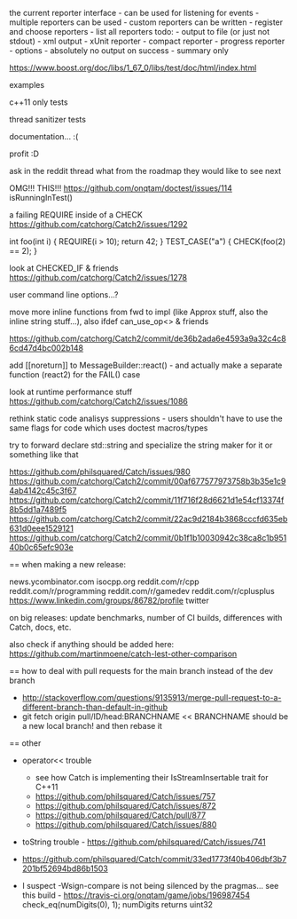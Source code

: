 
the current reporter interface
    - can be used for listening for events
    - multiple reporters can be used
    - custom reporters can be written
    - register and choose reporters
    - list all reporters
todo:
    - output to file (or just not stdout)
    - xml output
    - xUnit reporter
    - compact reporter
    - progress reporter
    - options
        - absolutely no output on success
        - summary only

https://www.boost.org/doc/libs/1_67_0/libs/test/doc/html/index.html






examples

c++11 only tests

thread sanitizer tests

documentation... :(

profit :D



ask in the reddit thread what from the roadmap they would like to see next




OMG!!! THIS!!!
https://github.com/onqtam/doctest/issues/114
isRunningInTest()





a failing REQUIRE inside of a CHECK
https://github.com/catchorg/Catch2/issues/1292

int foo(int i) {
    REQUIRE(i > 10);
    return 42;
}
TEST_CASE("a") {
    CHECK(foo(2) == 2);
}



look at CHECKED_IF & friends
https://github.com/catchorg/Catch2/issues/1278




user command line options...?



move more inline functions from fwd to impl (like Approx stuff, also the inline string stuff...), also ifdef can_use_op<> & friends

https://github.com/catchorg/Catch2/commit/de36b2ada6e4593a9a32c4c86cd47d4bc002b148

add [[noreturn]] to MessageBuilder::react() - and actually make a separate function (react2) for the FAIL() case

look at runtime performance stuff
https://github.com/catchorg/Catch2/issues/1086

rethink static code analisys suppressions - users shouldn't have to use the same flags for code which uses doctest macros/types

try to forward declare std::string and specialize the string maker for it or something like that

https://github.com/philsquared/Catch/issues/980
https://github.com/catchorg/Catch2/commit/00af677577973758b3b35e1c94ab4142c45c3f67
https://github.com/catchorg/Catch2/commit/11f716f28d6621d1e54cf13374f8b5dd1a7489f5
https://github.com/catchorg/Catch2/commit/22ac9d2184b3868cccfd635eb631d0eee1529121
https://github.com/catchorg/Catch2/commit/0b1f1b10030942c38ca8c1b95140b0c65efc903e

== when making a new release:

news.ycombinator.com
isocpp.org
reddit.com/r/cpp
reddit.com/r/programming
reddit.com/r/gamedev
reddit.com/r/cplusplus
https://www.linkedin.com/groups/86782/profile
twitter

on big releases: update benchmarks, number of CI builds, differences with Catch, docs, etc.

also check if anything should be added here:
https://github.com/martinmoene/catch-lest-other-comparison

== how to deal with pull requests for the main branch instead of the dev branch
- http://stackoverflow.com/questions/9135913/merge-pull-request-to-a-different-branch-than-default-in-github
- git fetch origin pull/ID/head:BRANCHNAME         << BRANCHNAME should be a new local branch! and then rebase it

== other
- operator<< trouble
    - see how Catch is implementing their IsStreamInsertable trait for C++11
    - https://github.com/philsquared/Catch/issues/757
    - https://github.com/philsquared/Catch/issues/872
    - https://github.com/philsquared/Catch/pull/877
    - https://github.com/philsquared/Catch/issues/880
- toString trouble - https://github.com/philsquared/Catch/issues/741
- https://github.com/philsquared/Catch/commit/33ed1773f40b406dbf3b7201bf52694bd86b1503

- I suspect -Wsign-compare is not being silenced by the pragmas...
  see this build - https://travis-ci.org/onqtam/game/jobs/196987454
  check_eq(numDigits(0), 1);     numDigits returns uint32
